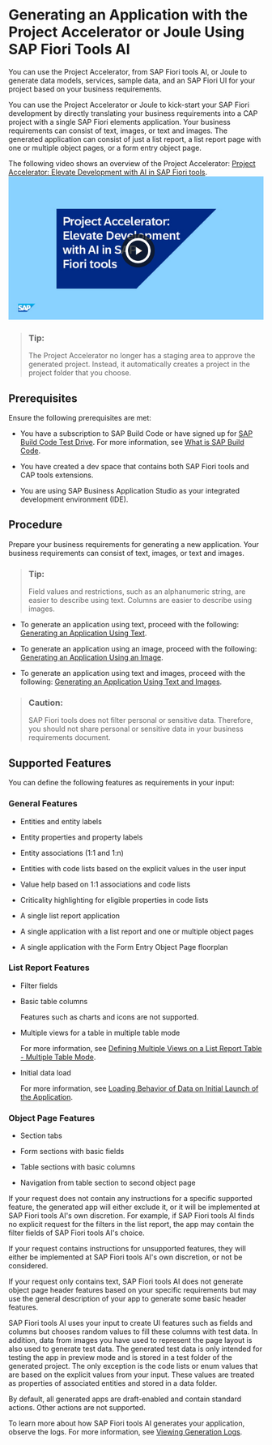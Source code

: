 <!-- loio6845fedbb38c4da7a54a2c76081f3abb -->

# Generating an Application with the Project Accelerator or Joule Using SAP Fiori Tools AI

You can use the Project Accelerator, from SAP Fiori tools AI, or Joule to generate data models, services, sample data, and an SAP Fiori UI for your project based on your business requirements.

You can use the Project Accelerator or Joule to kick-start your SAP Fiori development by directly translating your business requirements into a CAP project with a single SAP Fiori elements application. Your business requirements can consist of text, images, or text and images. The generated application can consist of just a list report, a list report page with one or multiple object pages, or a form entry object page.

The following video shows an overview of the Project Accelerator: [Project Accelerator: Elevate Development with AI​ in SAP Fiori tools](https://dam.sap.com/mac/u/a/b4EL9s7?rc=10&doi=SAP1185906).[![](images/Project_Accelerator_Video_8a3b039.png)](https://dam.sap.com/mac/u/a/b4EL9s7?rc=10&doi=SAP1185906)

> ### Tip:  
> The Project Accelerator no longer has a staging area to approve the generated project. Instead, it automatically creates a project in the project folder that you choose.



<a name="loio6845fedbb38c4da7a54a2c76081f3abb__section_lsy_b1t_51c"/>

## Prerequisites

Ensure the following prerequisites are met:

-   You have a subscription to SAP Build Code or have signed up for [SAP Build Code Test Drive](https://developers.sap.com/mission.sap-build-code-test-drive.html?sap-outbound-id=4E44C2A19D38B160BF5539329FA7ECC83942C1AD). For more information, see [What is SAP Build Code](https://help.sap.com/docs/build_code/d0d8f5bfc3d640478854e6f4e7c7584a/504854f457cc4fbf9f79136dbc773618.html).

-   You have created a dev space that contains both SAP Fiori tools and CAP tools extensions.

-   You are using SAP Business Application Studio as your integrated development environment \(IDE\).



<a name="loio6845fedbb38c4da7a54a2c76081f3abb__section_axr_kk5_gdc"/>

## Procedure

Prepare your business requirements for generating a new application. Your business requirements can consist of text, images, or text and images.

> ### Tip:  
> Field values and restrictions, such as an alphanumeric string, are easier to describe using text. Columns are easier to describe using images.

-   To generate an application using text, proceed with the following: [Generating an Application Using Text](https://help.sap.com/docs/SAP_FIORI_tools/17d50220bcd848aa854c9c182d65b699/e7f9f8c26ebb4ab181372d09bb054cac.html?state=DRAFT).

-   To generate an application using an image, proceed with the following: [Generating an Application Using an Image](https://help.sap.com/docs/SAP_FIORI_tools/17d50220bcd848aa854c9c182d65b699/39193dfef3654ded850d39e7008e77d3.html?state=DRAFT).
-   To generate an application using text and images, proceed with the following: [Generating an Application Using Text and Images](https://help.sap.com/docs/SAP_FIORI_tools/17d50220bcd848aa854c9c182d65b699/5dd43dc5dcab4c36b8a654ce20bac71e.html?state=DRAFT).


> ### Caution:  
> SAP Fiori tools does not filter personal or sensitive data. Therefore, you should not share personal or sensitive data in your business requirements document.



<a name="loio6845fedbb38c4da7a54a2c76081f3abb__section_wcj_5ft_51c"/>

## Supported Features

You can define the following features as requirements in your input:



### General Features

-   Entities and entity labels

-   Entity properties and property labels

-   Entity associations \(1:1 and 1:n\)

-   Entities with code lists based on the explicit values in the user input

-   Value help based on 1:1 associations and code lists

-   Criticality highlighting for eligible properties in code lists

-   A single list report application

-   A single application with a list report and one or multiple object pages

-   A single application with the Form Entry Object Page floorplan




### List Report Features

-   Filter fields

-   Basic table columns

    Features such as charts and icons are not supported.

-   Multiple views for a table in multiple table mode

    For more information, see [Defining Multiple Views on a List Report Table - Multiple Table Mode](https://sapui5.hana.ondemand.com/sdk/#/topic/37aeed74e17a42caa2cba3123f0c15fc).

-   Initial data load

    For more information, see [Loading Behavior of Data on Initial Launch of the Application](https://ui5.sap.com/#/topic/9f4e1192f1384b85bc160288e17f69c4).




### Object Page Features

-   Section tabs

-   Form sections with basic fields

-   Table sections with basic columns

-   Navigation from table section to second object page


If your request does not contain any instructions for a specific supported feature, the generated app will either exclude it, or it will be implemented at SAP Fiori tools AI's own discretion. For example, if SAP Fiori tools AI finds no explicit request for the filters in the list report, the app may contain the filter fields of SAP Fiori tools AI's choice.

If your request contains instructions for unsupported features, they will either be implemented at SAP Fiori tools AI's own discretion, or not be considered.

If your request only contains text, SAP Fiori tools AI does not generate object page header features based on your specific requirements but may use the general description of your app to generate some basic header features.

SAP Fiori tools AI uses your input to create UI features such as fields and columns but chooses random values to fill these columns with test data. In addition, data from images you have used to represent the page layout is also used to generate test data. The generated test data is only intended for testing the app in preview mode and is stored in a test folder of the generated project. The only exception is the code lists or enum values that are based on the explicit values from your input. These values are treated as properties of associated entities and stored in a data folder.

By default, all generated apps are draft-enabled and contain standard actions. Other actions are not supported.

To learn more about how SAP Fiori tools AI generates your application, observe the logs. For more information, see [Viewing Generation Logs](https://help.sap.com/docs/SAP_FIORI_tools/17d50220bcd848aa854c9c182d65b699/4ecc286176b1429b98f6f0a243e49ee2.html?state=DRAFT).

